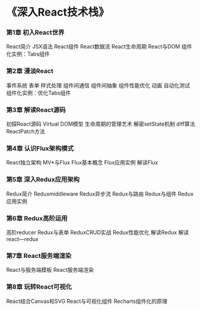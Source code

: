 # 《深入React技术栈》

### 第1章 初入React世界

React简介
JSX语法
React组件
React数据流
React生命周期
React与DOM
组件化实例：Tabs组件

### 第2章 漫淡React

事件系统
表单
样式处理
组件间通信
组件间抽象
组件性能优化
动画
自动化测试
组件化实例：优化Tabs组件

### 第3章 解读React源码

初探React源码
Virtual DOM模型
生命周期的管理艺术
解密setState机制
diff算法
ReactPatch方法

### 第4章 认识Flux架构模式

React独立架构
MV*与Flux
Flux基本概念
Flux应用实例
解读Flux

### 第5章 深入Redux应用架构

Redux简介
Reduxmiddleware
Redux异步流
Redux与路由
Redux与组件
Redux应用实例

### 第6章 Redux高阶运用

高阶reducer
Redux与表单
ReduxCRUD实战
Redux性能优化
解读Redux
解读react—redux

### 第7章 React服务端渲染

React与服务端模板
React服务端渲染

### 第8章 玩转React可视化

React结合Canvas和SVG
React与可视化组件
Recharts组件化的原理